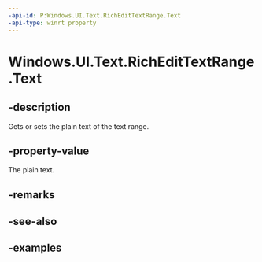 ```yaml
---
-api-id: P:Windows.UI.Text.RichEditTextRange.Text
-api-type: winrt property
---
```


<!-- Property syntax.
public string Text { get;  set; }
-->

# Windows.UI.Text.RichEditTextRange.Text

## -description

Gets or sets the plain text of the text range.



## -property-value

The plain text.

## -remarks

## -see-also

## -examples

